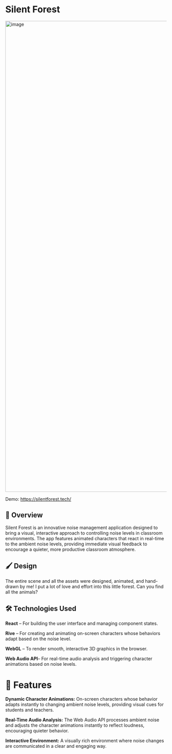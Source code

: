 # Silent Forest

<img width="1470" alt="image" src="https://github.com/user-attachments/assets/45b32456-e796-4d83-a676-20145a142880" />

Demo: https://silentforest.tech/

## 🌟 Overview
Silent Forest is an innovative noise management application designed to bring a visual, interactive approach to controlling noise levels in classroom environments. The app features animated characters that react in real-time to the ambient noise levels, providing immediate visual feedback to encourage a quieter, more productive classroom atmosphere.

## 🖌️ Design
The entire scene and all the assets were designed, animated, and hand-drawn by me! I put a lot of love and effort into this little forest. Can you find all the animals?

## 🛠 Technologies Used
**React** – For building the user interface and managing component states.

**Rive** – For creating and animating on-screen characters whose behaviors adapt based on the noise level.

**WebGL** – To render smooth, interactive 3D graphics in the browser.

**Web Audio API**– For real-time audio analysis and triggering character animations based on noise levels.

# 🎯 Features
**Dynamic Character Animations:** On-screen characters whose behavior adapts instantly to changing ambient noise levels, providing visual cues for students and teachers.

**Real-Time Audio Analysis:** The Web Audio API processes ambient noise and adjusts the character animations instantly to reflect loudness, encouraging quieter behavior.

**Interactive Environment:** A visually rich environment where noise changes are communicated in a clear and engaging way.


